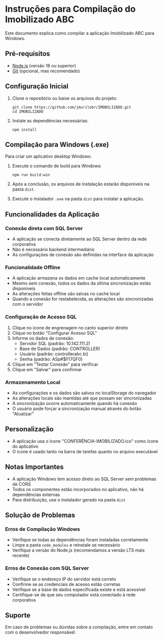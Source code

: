 # Instruções para Compilação do Imobilizado ABC

Este documento explica como compilar a aplicação Imobilizado ABC para Windows.

## Pré-requisitos

- [Node.js](https://nodejs.org/) (versão 18 ou superior)
- [Git](https://git-scm.com/) (opcional, mas recomendado)

## Configuração Inicial

1. Clone o repositório ou baixe os arquivos do projeto:
   ```
   git clone https://github.com/jmurilobr/IMOBILIZADO.git
   cd IMOBILIZADO
   ```

2. Instale as dependências necessárias:
   ```
   npm install
   ```

## Compilação para Windows (.exe)

Para criar um aplicativo desktop Windows:

1. Execute o comando de build para Windows:
   ```
   npm run build:win
   ```

2. Após a conclusão, os arquivos de instalação estarão disponíveis na pasta `dist`.

3. Execute o instalador `.exe` na pasta `dist` para instalar a aplicação.

## Funcionalidades da Aplicação

### Conexão direta com SQL Server

- A aplicação se conecta diretamente ao SQL Server dentro da rede corporativa
- Não é necessário backend intermediário
- As configurações de conexão são definidas na interface da aplicação

### Funcionalidade Offline

- A aplicação armazena os dados em cache local automaticamente
- Mesmo sem conexão, todos os dados da última sincronização estão disponíveis
- As alterações feitas offline são salvas no cache local
- Quando a conexão for restabelecida, as alterações são sincronizadas com o servidor

### Configuração de Acesso SQL

1. Clique no ícone de engrenagem no canto superior direito
2. Clique no botão "Configurar Acesso SQL"
3. Informe os dados de conexão:
   - Servidor SQL (padrão: 10.142.111.2)
   - Base de Dados (padrão: CONTROLLER)
   - Usuário (padrão: controllerabc.bi)
   - Senha (padrão: ASp#$I!17QF0)
4. Clique em "Testar Conexão" para verificar
5. Clique em "Salvar" para confirmar

### Armazenamento Local

- As configurações e os dados são salvos no localStorage do navegador
- As alterações locais são mantidas até que possam ser sincronizadas
- A sincronização ocorre automaticamente quando há conexão
- O usuário pode forçar a sincronização manual através do botão "Atualizar"

## Personalização

- A aplicação usa o ícone "CONFERÊNCIA-IMOBILIZADO.ico" como ícone do aplicativo
- O ícone é usado tanto na barra de tarefas quanto no arquivo executável

## Notas Importantes

- A aplicação Windows tem acesso direto ao SQL Server sem problemas de CORS
- Todos os componentes estão incorporados no aplicativo, não há dependências externas
- Para distribuição, use o instalador gerado na pasta `dist`

## Solução de Problemas

### Erros de Compilação Windows
- Verifique se todas as dependências foram instaladas corretamente
- Limpe a pasta `node_modules` e reinstale se necessário
- Verifique a versão do Node.js (recomendamos a versão LTS mais recente)

### Erros de Conexão com SQL Server
- Verifique se o endereço IP do servidor está correto
- Confirme se as credenciais de acesso estão corretas
- Verifique se a base de dados especificada existe e está acessível
- Certifique-se de que seu computador está conectado à rede corporativa

## Suporte

Em caso de problemas ou dúvidas sobre a compilação, entre em contato com o desenvolvedor responsável. 